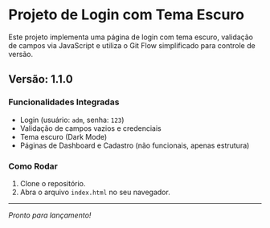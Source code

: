 # Projeto de Login com Tema Escuro

Este projeto implementa uma página de login com tema escuro, validação de campos via JavaScript e utiliza o Git Flow simplificado para controle de versão.

## Versão: 1.1.0

### Funcionalidades Integradas
- Login (usuário: `adm`, senha: `123`)
- Validação de campos vazios e credenciais
- Tema escuro (Dark Mode)
- Páginas de Dashboard e Cadastro (não funcionais, apenas estrutura)

### Como Rodar
1. Clone o repositório.
2. Abra o arquivo `index.html` no seu navegador.

---
*Pronto para lançamento!*